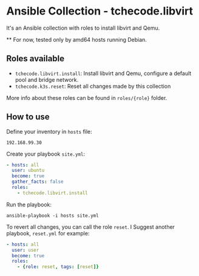 # Ansible Collection - tchecode.libvirt

It's an Ansible collection with roles to install libvirt and Qemu.

** For now, tested only by  amd64 hosts running Debian.

## Roles available

- `tchecode.libvirt.install`: Install libvirt and Qemu, configure a default pool and bridge network.
- `tchecode.k3s.reset`: Reset all changes made by this collection

More info about these roles can be found in `roles/{role}` folder.

## How to use

Define your inventory in `hosts` file:
```
192.168.99.30
```

Create your playbook `site.yml`:

```YAML
- hosts: all
  user: ubuntu
  become: true
  gather_facts: false
  roles:
    - tchecode.libvirt.install
```

Run the playbook:

```
ansible-playbook -i hosts site.yml
```

To revert all changes, you can call the role `reset`. I Suggest another playbook, `reset.yml` for example:

```YAML
- hosts: all
  user: user
  become: true
  roles:
    - {role: reset, tags: [reset]}  
```

